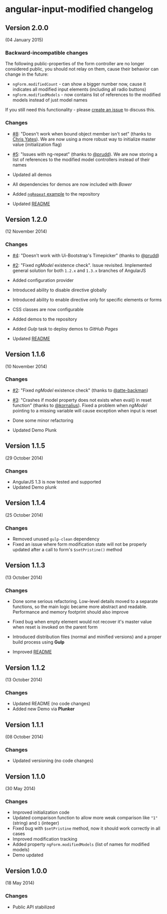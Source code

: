 # angular-input-modified changelog

## Version 2.0.0
(04 January 2015)

### Backward-incompatible changes

The following public-properties of the form controller are no longer considered public,
you should not relay on them, cause their behavior can change in the future:

- `ngForm.modifiedCount` - can show a bigger number now, cause it indicates all modified input elements (including all radio buttons)
- `ngForm.modifiedModels` - now contains list of references to the modified models instead of just model names

If you still need this functionality - please [create an issue][new-issue] to discuss this.

### Changes

- [\#8][issue-4]: "Doesn't work when bound object member isn't set"
  (thanks to [Chris Yates][user-cyates81]).
  We are now using a more robust way to initialize master value (initialization flag)
  
- [\#5][issue-5]: "Issues with ng-repeat"
  (thanks to [@prudd][user-prudd]).
  We are now storing a list of references to the modified model controllers instead of their names
  
- Updated all demos
- All dependencies for demos are now included with *Bower*
- Added [`ngRepeat` example][demo-ng-repeat] to the repository
- Updated [README][readme]

## Version 1.2.0
(12 November 2014)

### Changes

- [\#4][issue-4]: "Doesn't work with Ui-Bootstrap's Timepicker"
  (thanks to [@prudd][user-prudd])
  
- [\#2][issue-2]: "Fixed *ngModel* existence check".
  Issue revisited.
  Implemented general solution for both `1.2.x` and `1.3.x` branches of AngularJS
  
- Added configuration provider
- Introduced ability to disable directive globally
- Introduced ability to enable directive only for specific elements or forms
- CSS classes are now configurable
- Added demos to the repository
- Added *Gulp* task to deploy demos to *GitHub Pages*
- Updated [README][readme]

## Version 1.1.6
(10 November 2014)

### Changes

- [\#2][issue-2]: "Fixed *ngModel* existence check"
  (thanks to [@atte-backman][user-atte-backman])
  
- [\#3][issue-3]: "Crashes if model property does not exists when eval() in reset function"
  (thanks to [@kornalius][user-kornalius]).
  Fixed a problem when *ngModel* pointing to a missing variable will cause exception when input is reset
  
- Done some minor refactoring
- Updated Demo Plunk

## Version 1.1.5
(29 October 2014)

### Changes

- AngularJS 1.3 is now tested and supported
- Updated Demo plunk

## Version 1.1.4
(25 October 2014)

### Changes

- Removed unused `gulp-clean` dependency
- Fixed an issue where form modification state will not be properly updated after a call to form's `$setPristine()` method

## Version 1.1.3
(13 October 2014)

### Changes

- Done some serious refactoring.
  Low-level details moved to a separate functions, so the main logic became more abstract and readable.
  Performance and memory footprint should also improve
  
- Fixed bug when empty element would not recover it's master value when reset is invoked on the parent form
- Introduced distribution files (normal and minified versions) and a proper build process using **Gulp**
- Improved [README][readme]

## Version 1.1.2
(13 October 2014)

### Changes

- Updated README (no code changes)
- Added new Demo via **Plunker**

## Version 1.1.1
(08 October 2014)

### Changes

- Updated versioning (no code changes)

## Version 1.1.0
(30 May 2014)

### Changes

- Improved initialization code
- Updated comparison function to allow more weak comparison like `"1"` (string) and `1` (integer)
- Fixed bug with `$setPristine` method, now it should work correctly in all cases
- Improved modification tracking
- Added property `ngForm.modifiedModels` (list of names for modified models)
- Demo updated

## Version 1.0.0
(18 May 2014)

### Changes

- Public API stabilized


  <!-- *** LINKS *** -->
  
  [readme]: readme.md
  [new-issue]: https://github.com/betsol/angular-input-modified/issues/new
  
  <!-- Demos -->
  
  [demo-ng-repeat]: http://betsol.github.io/angular-input-modified/ng-repeat/

  <!-- Issues -->

  [issue-2]: https://github.com/betsol/angular-input-modified/pull/2
  [issue-3]: https://github.com/betsol/angular-input-modified/issues/3
  [issue-4]: https://github.com/betsol/angular-input-modified/issues/4
  [issue-5]: https://github.com/betsol/angular-input-modified/issues/5
  [issue-8]: https://github.com/betsol/angular-input-modified/issues/8
  
  <!-- Users -->
  
  [user-atte-backman]: https://github.com/atte-backman
  [user-kornalius]: https://github.com/kornalius
  [user-prudd]: https://github.com/prudd
  [user-cyates81]: https://github.com/cyates81
